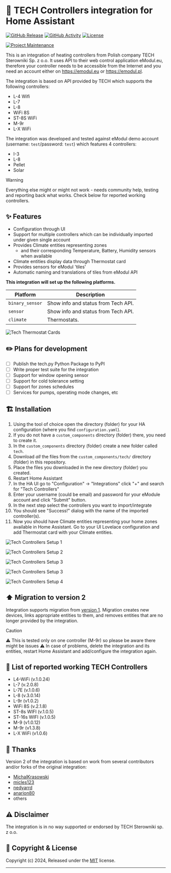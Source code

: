 # :jigsaw: TECH Controllers integration for Home Assistant

[![GitHub Release][releases-shield]][releases]
[![GitHub Activity][commits-shield]][commits]
[![License][license-shield]](LICENSE)

[![Project Maintenance][maintenance-shield]][maintainer]

This is an integration of heating controllers from Polish company TECH Sterowniki Sp. z o.o. It uses API to their web control application eModul.eu, therefore your controller needs to be accessible from the Internet and you need an account either on <https://emodul.eu> or <https://emodul.pl>.

The integration is based on API provided by TECH which supports the following controllers:

- L-4 Wifi
- L-7
- L-8
- WiFi 8S
- ST-8S WiFi
- M-9r
- L-X WiFi

The integration was developed and tested against eModul demo account (username: `test`/password: `test`) which features 4 controllers:

- I-3
- L-8
- Pellet
- Solar

> [!WARNING]
> Everything else might or might not work - needs community help, testing and reporting back what works. Check below for reported working controllers.

## :sparkles: Features

- Configuration through UI
- Support for multiple controllers which can be individually imported under given single account
- Provides Climate entities representing zones
  - and their corresponding Temperature, Battery, Humidity sensors when available
- Climate entities display data through Thermostat card
- Provides sensors for eModul 'tiles'
- Automatic naming and translations of tiles from eModul API

**This integration will set up the following platforms.**

Platform | Description
-- | --
`binary_sensor` | Show info and status from Tech API.
`sensor` | Show info and status from Tech API.
`climate` | Thermostats.

![Tech Thermostat Cards](/custom_components/tech/images/ha-tech-1.png)

## :pencil2: Plans for development

- [ ] Publish the tech.py Python Package to PyPI
- [ ] Write proper test suite for the integration
- [ ] Support for window opening sensor
- [ ] Support for cold tolerance setting
- [ ] Support for zones schedules
- [ ] Services for pumps, operating mode changes, etc

## :building_construction: Installation

1. Using the tool of choice open the directory (folder) for your HA configuration (where you find `configuration.yaml`).
1. If you do not have a `custom_components` directory (folder) there, you need to create it.
1. In the `custom_components` directory (folder) create a new folder called `tech`.
1. Download _all_ the files from the `custom_components/tech/` directory (folder) in this repository.
1. Place the files you downloaded in the new directory (folder) you created.
1. Restart Home Assistant
1. In the HA UI go to "Configuration" -> "Integrations" click "+" and search for "Tech Controllers"
1. Enter your username (could be email) and password for your eModule account and click "Submit" button.
1. In the next step select the controllers you want to import/integrate
1. You should see "Success!" dialog with the name of the imported controller(s).
1. Now you should have Climate entities representing your home zones available in Home Assistant. Go to your UI Lovelace configuration and add Thermostat card with your Climate entities.

![Tech Controllers Setup 1](/custom_components/tech/images/ha-tech-add-integration-1.png)

![Tech Controllers Setup 2](/custom_components/tech/images/ha-tech-add-integration-2.png)

![Tech Controllers Setup 3](/custom_components/tech/images/ha-tech-add-integration-3.png)

![Tech Controllers Setup 3](/custom_components/tech/images/ha-tech-add-integration-4.png)

![Tech Controllers Setup 4](/custom_components/tech/images/ha-tech-2.png)

## :arrow_up: Migration to version 2

Integration supports migration from [version 1](https://github.com/mariusz-ostoja-swierczynski/tech-controllers/releases/tag/v1.0.0). Migration creates new devices, links appropriate entities to them, and removes entities that are no longer provided by the integration.

> [!CAUTION]
> :warning: This is tested only on one controller (M-9r) so please be aware there might be issues :warning: In case of problems, delete the integration and its entities, restart Home Assistant and add/configure the integration again.

## :rocket: List of reported working TECH Controllers

- L4-WiFi (v.1.0.24)
- L-7 (v.2.0.8)
- L-7E (v.1.0.6)
- L-8 (v.3.0.14)
- L-9r (v1.0.2)
- WiFi 8S (v.2.1.8)
- ST-8s WIFI (v.1.0.5)
- ST-16s WIFI (v.1.0.5)
- M-9 (v1.0.12)
- M-9r (v1.3.8)
- L-X WiFi (v1.0.6)

## :pray: Thanks

Version 2 of the integration is based on work from several contributors and/or forks of the original integration:

- [MichalKrasowski](https://github.com/MichalKrasowski)
- [micles123](https://github.com/micles123)
- [nedyarrd](https://github.com/nedyarrd)
- [anarion80](https://github.com/anarion80)
- others

## :warning: Disclaimer

The integration is in no way supported or endorsed by TECH Sterowniki sp. z o.o.

## 📝 Copyright & License

Copyright (c) 2024, Released under the [MIT](LICENSE) license.

***

[commits-shield]: https://img.shields.io/github/commit-activity/y/custom-components/blueprint.svg?style=for-the-badge
[commits]: https://github.com/mariusz-ostoja-swierczynski/tech-controllers/commits/main
[license-shield]: https://img.shields.io/github/license/mariusz-ostoja-swierczynski/tech-controllers?style=for-the-badge
[maintenance-shield]: https://img.shields.io/badge/current%20maintainer-anarion80-blue.svg?style=for-the-badge
[maintainer]: https://github.com/anarion80
[releases-shield]: https://img.shields.io/github/release/mariusz-ostoja-swierczynski/tech-controllers.svg?style=for-the-badge
[releases]: https://github.com/mariusz-ostoja-swierczynski/tech-controllers/releases
